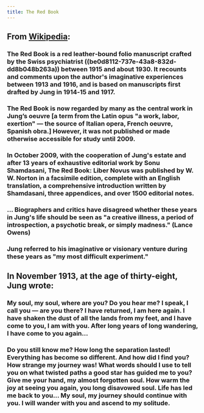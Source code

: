 ```yaml
---
title: The Red Book
---
```


## From [Wikipedia](https://en.wikipedia.org/wiki/The_Red_Book_%28Jung%29):
### __The Red Book__ is a red leather‐bound folio manuscript crafted by the Swiss psychiatrist ((be0d8112-737e-43a8-832d-dd8b048b263a)) between 1915 and about 1930. It recounts and comments upon the author's imaginative experiences between 1913 and 1916, and is based on manuscripts first drafted by Jung in 1914‐15 and 1917.

### The Red Book is now regarded by many as the central work in Jung’s oeuvre __[a term from the Latin __opus__ "a work, labor, exertion" — the source of Italian __opera__, French __oeuvre__, Spanish __obra__.]__ However, it was not published or made otherwise accessible for study until 2009.

### In October 2009, with the cooperation of Jung's estate and after 13 years of exhaustive editorial work by Sonu Shamdasani, __The Red Book: Liber Novus__ was published by W. W. Norton in a facsimile edition, complete with an English translation, a comprehensive introduction written by Shamdasani, three appendices, and over 1500 editorial notes.

### … Biographers and critics have disagreed whether these years in Jung's life should be seen as "a creative illness, a period of introspection, a psychotic break, or simply madness." (Lance Owens)

### Jung referred to his imaginative or visionary venture during these years as "my most difficult experiment."

## 

## In November 1913, at the age of thirty-eight, Jung wrote:
### My soul, my soul, where are you? Do you hear me? I speak, I call you — are you there? I have returned, I am here again. I have shaken the dust of all the lands from my feet, and I have come to you, I am with you. After long years of long wandering, I have come to you again…

### Do you still know me? How long the separation lasted! Everything has become so different. And how did I find you? How strange my journey was! What words should I use to tell you on what twisted paths a good star has guided me to you? Give me your hand, my almost forgotten soul. How warm the joy at seeing you again, you long disavowed soul. Life has led me back to you… My soul, my journey should continue with you. I will wander with you and ascend to my solitude.
